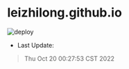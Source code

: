 # leizhilong.github.io

![deploy](https://github.com/leizhilong/blog/workflows/deploy/badge.svg)

* Last Update:
> Thu Oct 20 00:27:53 CST 2022

